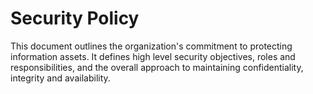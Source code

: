 # Security Policy

This document outlines the organization's commitment to protecting information assets. It defines high level security objectives, roles and responsibilities, and the overall approach to maintaining confidentiality, integrity and availability.
